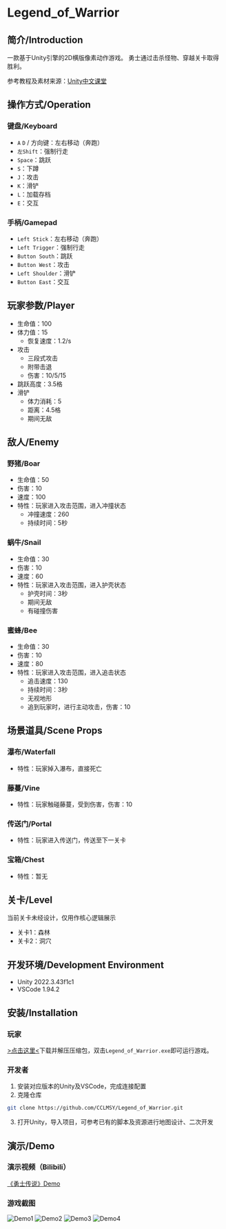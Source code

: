 # Legend_of_Warrior
## 简介/Introduction
一款基于Unity引擎的2D横版像素动作游戏。
勇士通过击杀怪物、穿越关卡取得胜利。

参考教程及素材来源：[Unity中文课堂](https://learn.u3d.cn/tutorial/2DAdventure)

## 操作方式/Operation
### 键盘/Keyboard
- `A` `D` / 方向键：左右移动（奔跑）
- `左Shift`：强制行走
- `Space`：跳跃
- `S`：下蹲
- `J`：攻击
- `K`：滑铲
- `L`：加载存档
- `E`：交互
### 手柄/Gamepad
- `Left Stick`：左右移动（奔跑）
- `Left Trigger`：强制行走
- `Button South`：跳跃
- `Button West`：攻击
- `Left Shoulder`：滑铲
- `Button East`：交互

## 玩家参数/Player
- 生命值：100
- 体力值：15
  - 恢复速度：1.2/s
- 攻击
  - 三段式攻击
  - 附带击退
  - 伤害：10/5/15
- 跳跃高度：3.5格
- 滑铲
  - 体力消耗：5
  - 距离：4.5格
  - 期间无敌

## 敌人/Enemy
### 野猪/Boar
- 生命值：50
- 伤害：10
- 速度：100
- 特性：玩家进入攻击范围，进入冲撞状态
  - 冲撞速度：260
  - 持续时间：5秒
### 蜗牛/Snail
- 生命值：30
- 伤害：10
- 速度：60
- 特性：玩家进入攻击范围，进入护壳状态
  - 护壳时间：3秒
  - 期间无敌
  - 有碰撞伤害
### 蜜蜂/Bee
- 生命值：30
- 伤害：10
- 速度：80
- 特性：玩家进入攻击范围，进入追击状态
  - 追击速度：130
  - 持续时间：3秒
  - 无视地形
  - 追到玩家时，进行主动攻击，伤害：10  

## 场景道具/Scene Props
### 瀑布/Waterfall
- 特性：玩家掉入瀑布，直接死亡
### 藤蔓/Vine
- 特性：玩家触碰藤蔓，受到伤害，伤害：10
### 传送门/Portal
- 特性：玩家进入传送门，传送至下一关卡
### 宝箱/Chest
- 特性：暂无

## 关卡/Level
当前关卡未经设计，仅用作核心逻辑展示
- 关卡1：森林
- 关卡2：洞穴

## 开发环境/Development Environment
- Unity 2022.3.43f1c1
- VSCode 1.94.2

## 安装/Installation
### 玩家
[>点击这里<](https://github.com/CCLMSY/Legend_of_Warrior/releases/download/v1.0/Legend_of_Warrior_v1.0.zip)下载并解压压缩包，双击`Legend_of_Warrior.exe`即可运行游戏。
### 开发者
1. 安装对应版本的Unity及VSCode，完成连接配置
2. 克隆仓库
```bash
git clone https://github.com/CCLMSY/Legend_of_Warrior.git
```
3. 打开Unity，导入项目，可参考已有的脚本及资源进行地图设计、二次开发

## 演示/Demo
### 演示视频（Bilibili）
[《勇士传说》Demo](https://www.bilibili.com/video/BV19zyNYoEQR)

### 游戏截图
![Demo1](/DemoImg/Demo1.png)
![Demo2](/DemoImg/Demo2.png)
![Demo3](/DemoImg/Demo3.png)
![Demo4](/DemoImg/Demo4.png)